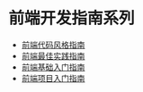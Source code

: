 # 前端开发指南系列

- [前端代码风格指南](https://dondevi.github.io/web-frontend-guide/style-guide/codestyle.html)
- [前端最佳实践指南](https://dondevi.github.io/web-frontend-guide/style-guide/practice.html)
- [前端基础入门指南](https://dondevi.github.io/web-frontend-guide/study-guide/index.html)
- [前端项目入门指南](https://dondevi.github.io/web-frontend-guide/project-guide/index.html)

